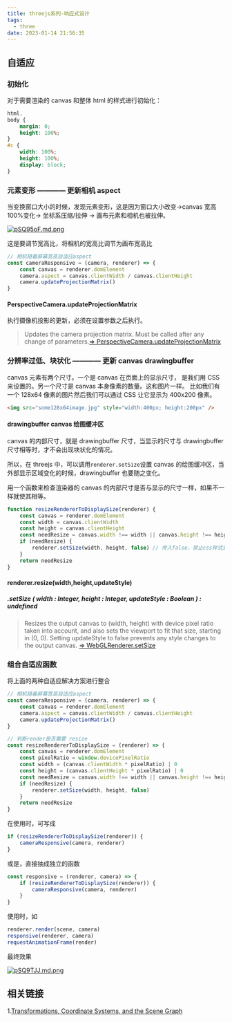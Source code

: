 ```yaml
---
title: threejs系列-响应式设计
tags:
  - three
date: 2023-01-14 21:56:35
---
```



## 自适应

### 初始化

对于需要渲染的 canvas 和整体 html 的样式进行初始化：

```css
html,
body {
    margin: 0;
    height: 100%;
}
#c {
    width: 100%;
    height: 100%;
    display: block;
}
```

### 元素变形 ———— 更新相机 aspect

当变换窗口大小的时候，发现元素变形，这是因为窗口大小改变->canvas 宽高 100%变化-> 坐标系压缩/拉伸 -> 画布元素和相机也被拉伸。

[![pSQ95oF.md.png](https://s1.ax1x.com/2023/01/14/pSQ95oF.md.png)](https://imgse.com/i/pSQ95oF)

这是要调节宽高比，将相机的宽高比调节为画布宽高比

```js
// 相机随着屏幕宽高自适应aspect
const cameraResponsive = (camera, renderer) => {
    const canvas = renderer.domElement
    camera.aspect = canvas.clientWidth / canvas.clientHeight
    camera.updateProjectionMatrix()
}
```

#### PerspectiveCamera.updateProjectionMatrix

执行摄像机投影的更新，必须在设置参数之后执行。

> Updates the camera projection matrix. Must be called after any change of parameters.[=> PerspectiveCamera.updateProjectionMatrix](https://threejs.org/docs/#api/en/cameras/PerspectiveCamera.updateProjectionMatrix)

### 分辨率过低、块状化 ———— 更新 canvas drawingbuffer

canvas 元素有两个尺寸。一个是 canvas 在页面上的显示尺寸， 是我们用 CSS 来设置的。另一个尺寸是 canvas 本身像素的数量。这和图片一样。 比如我们有一个 128x64 像素的图片然后我们可以通过 CSS 让它显示为 400x200 像素。

```html
<img src="some128x64image.jpg" style="width:400px; height:200px" />
```

#### drawingbuffer canvas 绘图缓冲区

canvas 的内部尺寸，就是 drawingbuffer 尺寸，当显示的尺寸与 drawingbuffer 尺寸相等时，才不会出现块状化的情况。

所以，在 threejs 中，可以调用`renderer.setSize`设置 canvas 的绘图缓冲区，当外部显示区域变化的时候，drawingbuffer 也要随之变化。

用一个函数来检查渲染器的 canvas 的内部尺寸是否与显示的尺寸一样，如果不一样就使其相等。

```js
function resizeRendererToDisplaySize(renderer) {
    const canvas = renderer.domElement
    const width = canvas.clientWidth
    const height = canvas.clientHeight
    const needResize = canvas.width !== width || canvas.height !== height
    if (needResize) {
        renderer.setSize(width, height, false) // 传入false，禁止css样式更新
    }
    return needResize
}
```

#### renderer.resize(width,height,updateStyle)

##### .setSize ( width : Integer, height : Integer, updateStyle : Boolean ) : undefined

> Resizes the output canvas to (width, height) with device pixel ratio taken into account, and also sets the viewport to fit that size, starting in (0, 0). Setting updateStyle to false prevents any style changes to the output canvas.
> [=> WebGLRenderer.setSize](https://threejs.org/docs/#api/en/renderers/WebGLRenderer.setSize)

### 组合自适应函数

将上面的两种自适应解决方案进行整合

```js
// 相机随着屏幕宽高自适应aspect
const cameraResponsive = (camera, renderer) => {
    const canvas = renderer.domElement
    camera.aspect = canvas.clientWidth / canvas.clientHeight
    camera.updateProjectionMatrix()
}

// 判断render是否需要 resize
const resizeRendererToDisplaySize = (renderer) => {
    const canvas = renderer.domElement
    const pixelRatio = window.devicePixelRatio
    const width = (canvas.clientWidth * pixelRatio) | 0
    const height = (canvas.clientHeight * pixelRatio) | 0
    const needResize = canvas.width !== width || canvas.height !== height
    if (needResize) {
        renderer.setSize(width, height, false)
    }
    return needResize
}
```

在使用时，可写成

```js
if (resizeRendererToDisplaySize(renderer)) {
    cameraResponsive(camera, renderer)
}
```

或是，直接抽成独立的函数

```js
const responsive = (renderer, camera) => {
    if (resizeRendererToDisplaySize(renderer)) {
        cameraResponsive(camera, renderer)
    }
}
```

使用时，如

```js
renderer.render(scene, camera)
responsive(renderer, camera)
requestAnimationFrame(render)
```

最终效果

[![pSQ9TJJ.md.png](https://s1.ax1x.com/2023/01/14/pSQ9TJJ.md.png)](https://imgse.com/i/pSQ9TJJ)

## 相关链接

1.[Transformations, Coordinate Systems, and the Scene Graph](https://discoverthreejs.com/book/first-steps/transformations/#coordinate-systems-world-space-and-local-space)
